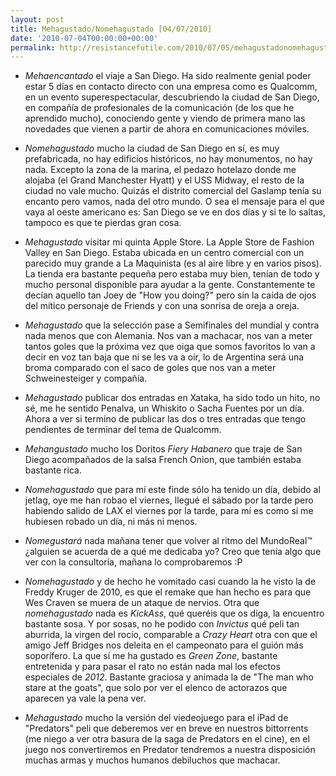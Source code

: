 ```yaml
---
layout: post
title: Mehagustado/Nomehagustado [04/07/2010]
date: '2010-07-04T00:00:00+00:00'
permalink: http://resistancefutile.com/2010/07/05/mehagustadonomehagustado-04072010/
---
```

- *Mehaencantado* el viaje a San Diego. Ha sido realmente genial poder estar 5 días en contacto directo con una empresa como es Qualcomm, en un evento superespectacular, descubriendo la ciudad de San Diego, en compañía de profesionales de la comunicación (de los que he aprendido mucho), conociendo gente y viendo de primera mano las novedades que vienen a partir de ahora en comunicaciones móviles. 

- *Nomehagustado* mucho la ciudad de San Diego en sí, es muy prefabricada, no hay edificios históricos, no hay monumentos, no hay nada. Excepto la zona de la marina, el pedazo hotelazo donde me alojaba (el Grand Manchester Hyatt) y el USS Midway, el resto de la ciudad no vale mucho. Quizás el distrito comercial del Gaslamp tenía su encanto pero vamos, nada del otro mundo. O sea el mensaje para el que vaya al oeste americano es: San Diego se ve en dos días y si te lo saltas, tampoco es que te pierdas gran cosa.

- *Mehagustado* visitar mi quinta Apple Store. La Apple Store de Fashion Valley en San Diego. Estaba ubicada en un centro comercial con un parecido muy grande a La Maquinista (es al aire libre y en varios pisos). La tienda era bastante pequeña pero estaba muy bien, tenían de todo y mucho personal disponible para ayudar a la gente. Constantemente te decían aquello tan Joey de "How you doing?" pero sin la caída de ojos del mítico personaje de Friends y con una sonrisa de oreja a oreja. 

- *Mehagustado* que la selección pase a Semifinales del mundial y contra nada menos que con Alemania. Nos van a machacar, nos van a meter tantos goles que la próxima vez que oiga que somos favoritos lo van a decir en voz tan baja que ni se les va a oir, lo de Argentina será una broma comparado con el saco de goles que nos van a meter Schweinesteiger y compañía.

- *Mehagustado* publicar dos entradas en Xataka, ha sido todo un hito, no sé, me he sentido Penalva, un Whiskito o Sacha Fuentes por un día. Ahora a ver si termino de publicar las dos o tres entradas que tengo pendientes de terminar del tema de Qualcomm. 

- *Mehangustado* mucho los Doritos _Fiery Habanero_ que traje de San Diego acompañados de la salsa French Onion, que también estaba bastante rica. 

- *Nomehagustado* que para mí este finde sólo ha tenido un día, debido al jetlag, oye me han robao el viernes, llegué el sábado por la tarde pero habiendo salido de LAX el viernes por la tarde, para mí es como sí me hubiesen robado un día, ni más ni menos.

- *Nomegustará* nada mañana tener que volver al ritmo del MundoReal&trade; ¿alguien se acuerda de a qué me dedicaba yo? Creo que tenía algo que ver con la consultoría, mañana lo comprobaremos :P 

- *Nomehagustado* y de hecho he vomitado casi cuando la he visto la de Freddy Kruger de 2010, es que el remake que han hecho es para que Wes Craven se muera de un ataque de nervios. Otra que *nomehagustado* nada es *KickAss*, qué queréis que os diga, la encuentro bastante sosa. Y por sosas, no he podido con *Invictus* qué peli tan aburrida, la virgen del rocío, comparable a *Crazy Heart* otra con que el amigo Jeff Bridges nos deleita en el campeonato para el guión más soporífero. La que sí me ha gustado es *Green Zone*, bastante entretenida y para pasar el rato no están nada mal los efectos especiales de *2012*. Bastante graciosa y animada la de "The man who stare at the goats", que solo por ver el elenco de actorazos que aparecen ya vale la pena ver. 

- *Mehagustado* mucho la versión del viedeojuego para el iPad de "Predators" peli que deberemos ver en breve en nuestros bittorrents (me niego a ver otra basura de la saga de Predators en el cine), en el juego nos convertiremos en Predator tendremos a nuestra disposición muchas armas y muchos humanos debiluchos que machacar. 
